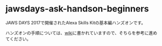 # jawsdays-ask-handson-beginners

JAWS DAYS 2017で開催されたAlexa Skills Kitの基本編ハンズオンです。

ハンズオンの手順については、[wiki](https://github.com/sparkgene/jawsdays-ask-handson-beginners/wiki)に書かれていますので、そちらを参考に進めてください。
